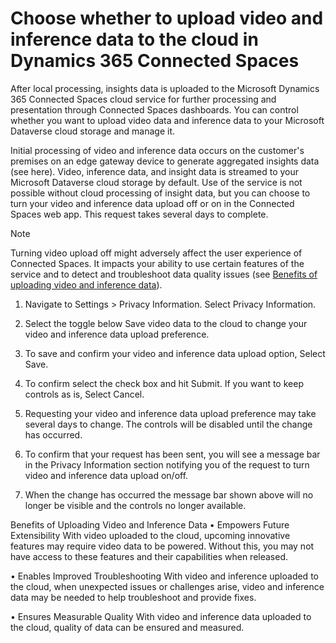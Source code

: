 # Choose whether to upload video and inference data to the cloud in Dynamics 365 Connected Spaces

After local processing, insights data is uploaded to the Microsoft Dynamics 365 Connected Spaces cloud service for further processing and presentation through Connected Spaces dashboards. You can control whether you want to upload video data and inference data to your Microsoft Dataverse cloud storage and manage it. 

Initial processing of video and inference data occurs on the customer's premises on an edge gateway device to generate aggregated insights data (see here). Video, inference data, and insight data is streamed to your Microsoft Dataverse cloud storage by default. Use of the service is not possible without cloud processing of insight data, but you can choose to turn your video and inference data upload off or on in the Connected Spaces web app. This request takes several days to complete. 

> [!NOTE]
> Turning video upload off might adversely affect the user experience of Connected Spaces. It impacts your ability to use certain features of the service and to detect and troubleshoot data quality issues (see [Benefits of uploading video and inference data]()).

1.	Navigate to Settings > Privacy Information. Select Privacy Information.
 

2.	Select the toggle below Save video data to the cloud to change your video and inference data upload preference. 
 

3.	To save and confirm your video and inference data upload option, Select Save.


 


4.	To confirm select the check box and hit Submit. If you want to keep controls as is, Select Cancel.
 

5.	Requesting your video and inference data upload preference may take several days to change. The controls will be disabled until the change has occurred.

 

6.	To confirm that your request has been sent, you will see a message bar in the Privacy Information section notifying you of the request to turn video and inference data upload on/off. 
 
7.	When the change has occurred the message bar shown above will no longer be visible and the controls no longer available. 

Benefits of Uploading Video and Inference Data 
•	Empowers Future Extensibility 
With video uploaded to the cloud, upcoming innovative features may require video data to be powered. Without this, you may not have access to these features and their capabilities when released.

•	Enables Improved Troubleshooting 
With video and inference uploaded to the cloud, when unexpected issues or challenges arise, video and inference data may be needed to help troubleshoot and provide fixes. 

•	Ensures Measurable Quality 
With video and inference data uploaded to the cloud, quality of data can be ensured and measured. 

